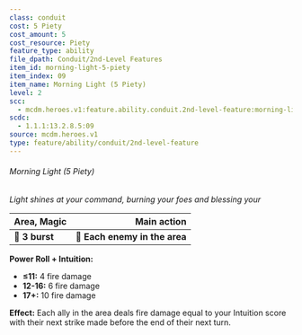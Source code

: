 ```yaml
---
class: conduit
cost: 5 Piety
cost_amount: 5
cost_resource: Piety
feature_type: ability
file_dpath: Conduit/2nd-Level Features
item_id: morning-light-5-piety
item_index: 09
item_name: Morning Light (5 Piety)
level: 2
scc:
  - mcdm.heroes.v1:feature.ability.conduit.2nd-level-feature:morning-light-5-piety
scdc:
  - 1.1.1:13.2.8.5:09
source: mcdm.heroes.v1
type: feature/ability/conduit/2nd-level-feature
---
```


###### Morning Light (5 Piety)

*Light shines at your command, burning your foes and blessing your*

| **Area, Magic** |               **Main action** |
| --------------- | ----------------------------: |
| **📏 3 burst**  | **🎯 Each enemy in the area** |

**Power Roll + Intuition:**

- **≤11:** 4 fire damage
- **12-16:** 6 fire damage
- **17+:** 10 fire damage

**Effect:** Each ally in the area deals fire damage equal to your Intuition score with their next strike made before the end of their next turn.
